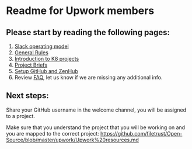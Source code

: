 # Readme for Upwork members

## Please start by reading the following pages: 

1. [Slack operating model](https://github.com/filetrust/Open-Source/blob/master/upwork/Slack%20Operating%20model.md)
2. [General Rules](https://github.com/filetrust/Open-Source/blob/master/upwork/General%20Rules)
3. [Introduction to K8 projects](https://github.com/filetrust/Open-Source/blob/master/upwork/Introduction%20to%20Projects.md)
4. [Project Briefs](https://github.com/filetrust/Open-Source/blob/master/upwork/upwork-project-briefs.md)
5. [Setup GitHub and ZenHub](https://github.com/filetrust/Open-Source/blob/master/upwork/GitHub%20and%20ZenHub%20intro.md)
6.  Review [FAQ](https://github.com/filetrust/Open-Source/blob/master/upwork/FAQ.md), let us know if we are missing any additional info.


## Next steps:
Share your GitHub username in the welcome channel, you will be assigned to a project. 

Make sure that you understand the project that you will be working on and you are mapped to the correct project: 
https://github.com/filetrust/Open-Source/blob/master/upwork/Upwork%20resources.md

